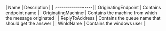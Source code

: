 | Name | Description |
| :------------------|
| OriginatingEndpoint | Contains endpoint name |
| OriginatingMachine | Contains the machine from which the message originated | 
| ReplyToAddress | Contains the queue name that should get the answer | 
| WinIdName | Contains the windows user | 